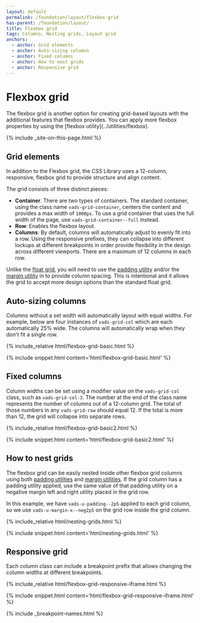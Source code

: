 ```yaml
---
layout: default
permalink: /foundation/layout/flexbox-grid
has-parent: /foundation/layout/
title: Flexbox grid
tags: Columns, Nesting grids, Layout grid
anchors:
  - anchor: Grid elements
  - anchor: Auto-sizing columns
  - anchor: Fixed columns
  - anchor: How to nest grids
  - anchor: Responsive grid
---
```


# Flexbox grid

<div class="va-introtext" markdown="1">
  The flexbox grid is another option for creating grid-based layouts with the additional features that flexbox provides. You can apply more flexbox properties by using the [flexbox utility](../utilities/flexbox).
</div>

{% include _site-on-this-page.html %}

## Grid elements

In addition to the Flexbox grid, the CSS Library uses a 12-column, responsive, flexbox grid to provide structure and align content.

The grid consists of three distinct pieces:

- **Container**. There are two types of containers. The standard container, using the class name `vads-grid-container`, centers the content and provides a max width of `1000px`. To use a grid container that uses the full width of the page, use `vads-grid-container--full` instead.
- **Row**: Enables the flexbox layout.
- **Columns**: By default, columns will automatically adjust to evenly fit into a row. Using the responsive prefixes, they can collapse into different lockups at different breakpoints in order provide flexibility in the design across different viewports. There are a maximum of 12 columns in each row.

Unlike the [float grid](float-grid), you will need to use the [padding utility](../utilities/padding) and/or the [margin utility](../utilities/margins) in to provide column spacing. This is intentional and it allows the grid to accept more design options than the standard float grid.

## Auto-sizing columns

Columns without a set width will automatically layout with equal widths. For example, below are four instances of `vads-grid-col` which are each automatically 25% wide. The columns will automatically wrap when they don't fit a single row.

<div class="site-showcase">
{% include_relative html/flexbox-grid-basic.html %}
</div>

{% include snippet.html content='html/flexbox-grid-basic.html' %}

## Fixed columns

Column widths can be set using a modifier value on the `vads-grid-col` class, such as `vads-grid-col-3`. The number at the end of the class name represents the number of columns out of a 12-column grid. The total of those numbers in any `vads-grid-row` should equal 12. If the total is more than 12, the grid will collapse into separate rows.

<div class="site-showcase">
{% include_relative html/flexbox-grid-basic2.html %}
</div>

{% include snippet.html content='html/flexbox-grid-basic2.html' %}

## How to nest grids

The flexbox grid can be easily nested inside other flexbox grid columns using both [padding utilities](../utilities/padding) and [margin utilities](../utilities/margins). If the grid column has a padding utility applied, use the same value of that padding utility on a negative margin left and right utility placed in the grid row.

In this example, we have `vads-u-padding--2p5` applied to each grid column, so we use `vads-u-margin-x--neg2p5` on the grid row inside the grid column.

<div class="site-showcase">
{% include_relative html/nesting-grids.html %}
</div>

{% include snippet.html content='html/nesting-grids.html' %}

## Responsive grid

Each column class can include a breakpoint prefix that allows changing the column widths at different breakpoints.

<div class="site-showcase">
{% include_relative html/flexbox-grid-responsive-iframe.html %}
</div>

{% include snippet.html content='html/flexbox-grid-responsive-iframe.html' %}

{% include _breakpoint-names.html %}
